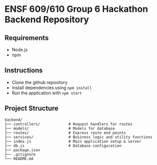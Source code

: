 # ENSF 609/610 Group 6 Hackathon Backend Repository

## Requirements
- Node.js
- npm

## Instructions
 - Clone the github repository
 - Install dependencies using `npm install`
 - Run the application with `npm start`

 ## Project Structure
```
backend/
├── controllers/             # Request handlers for routes
├── models/                  # Models for database
├── routes/                  # Express route end points
├── services/                # Business logic and utility functions
├── index.js                 # Main application setup & server
├── db.js                    # Database configuration  
├── package.json
├── .gitignore            
└── README.md
```        
